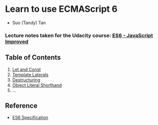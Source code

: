 # Learn to use ECMAScript 6

* Suo (Tandy) Tan

### Lecture notes taken for the Udacity course: [ES6 - JavaScript Improved](https://www.udacity.com/course/es6-javascript-improved--ud356)

## Table of Contents

1.  [Let and Const](Syntax/01-let_and_const.md)
2.  [Template Laterals](Syntax/02-template_literals.md)
3.  [Destructuring](Syntax/03-destructuring.md)
4.  [Object Literal Shorthand](Syntax/04-object_literal_shorthand.md)
5.  ...

## Reference

* [ES6 Specification](http://www.ecma-international.org/ecma-262/6.0/)
